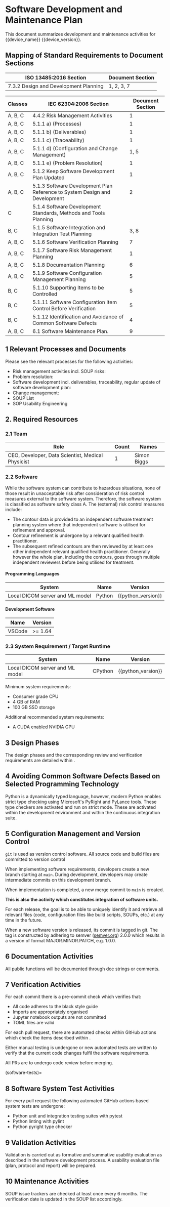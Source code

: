 <!--
Copyright (C) 2022 Radiotherapy AI Holdings Pty Ltd
Copyright (C) 2021-2022 OpenRegulatory (OpenReg GmbH)
This work is licensed under the Creative Commons Attribution 4.0 International
License. <http://creativecommons.org/licenses/by/4.0/>.

Original work by OpenRegulatory available at
<https://github.com/openregulatory/templates>
-->

# Software Development and Maintenance Plan

This document summarizes development and maintenance activities for
{{device_name}} {{device_version}}.

## Mapping of Standard Requirements to Document Sections

| ISO 13485:2016 Section                | Document Section |
| ------------------------------------- | ---------------- |
| 7.3.2 Design and Development Planning | 1, 2, 3, 7       |

| Classes | IEC 62304:2006 Section                                                     | Document Section |
| ------- | -------------------------------------------------------------------------- | ---------------- |
| A, B, C | 4.4.2 Risk Management Activities                                           | 1                |
| A, B, C | 5.1.1 a) (Processes)                                                       | 1                |
| A, B, C | 5.1.1 b) (Deliverables)                                                    | 1                |
| A, B, C | 5.1.1 c) (Traceability)                                                    | 1                |
| A, B, C | 5.1.1 d) (Configuration and Change Management)                             | 1, 5             |
| A, B, C | 5.1.1 e) (Problem Resolution)                                              | 1                |
| A, B, C | 5.1.2 Keep Software Development Plan Updated                               | 1                |
| A, B, C | 5.1.3 Software Development Plan Reference to System Design and Development | 2                |
| C       | 5.1.4 Software Development Standards, Methods and Tools Planning           |                  |
| B, C    | 5.1.5 Software Integration and Integration Test Planning                   | 3, 8             |
| A, B, C | 5.1.6 Software Verification Planning                                       | 7                |
| A, B, C | 5.1.7 Software Risk Management Planning                                    | 1                |
| A, B, C | 5.1.8 Documentation Planning                                               | 6                |
| A, B, C | 5.1.9 Software Configuration Management Planning                           | 5                |
| B, C    | 5.1.10 Supporting Items to be Controlled                                   | 5                |
| B, C    | 5.1.11 Software Configuration Item Control Before Verification             | 5                |
| B, C    | 5.1.12 Identification and Avoidance of Common Software Defects             | 4                |
| A, B, C | 6.1 Software Maintenance Plan.                                             | 9                |

## 1 Relevant Processes and Documents

Please see the relevant processes for the following activities:

- Risk management activities incl. SOUP risks:
  [](./sop-integrated-software-development)
- Problem resolution: [](./sop-software-problem-resolution)
- Software development incl. deliverables, traceability, regular update of
  software development plan: [](./sop-integrated-software-development)
- Change management: [](./sop-change-management)
- SOUP List
- SOP Usability Engineering

## 2. Required Resources

### 2.1 Team

| Role                                              | Count | Names       |
| ------------------------------------------------- | ----- | ----------- |
| CEO, Developer, Data Scientist, Medical Physicist | 1     | Simon Biggs |

### 2.2 Software

<!-- Describe your device's software safety class according to IEC 62304 and your
reasoning behind the classification. -->

While the software system can contribute to hazardous situations, none of those
result in unacceptable risk after consideration of risk control measures
external to the software system. Therefore, the software system is classified
as software safety class A. The (external) risk control measures include:

- The contour data is provided to an independent software treatment planning
  system where that independent software is utilised for refinement and
  approval.
- Contour refinement is undergone by a relevant qualified health practitioner.
- The subsequent refined contours are then reviewed by at least one other
  independent relevant qualified health practitioner. Generally however the
  whole plan, including the contours, goes through multiple independent
  reviewers before being utilised for treatment.

#### Programming Languages

<!-- > List the languages you’ll be using, including compiler and language versions. -->

| System                          | Name   | Version            |
| ------------------------------- | ------ | ------------------ |
| Local DICOM server and ML model | Python | {{python_version}} |

#### Development Software

<!-- > List software used to support development, e.g., IDEs. -->

| Name   | Version |
| ------ | ------- |
| VSCode | >= 1.64 |

### 2.3 System Requirement / Target Runtime

<!-- > List your target runtime(s). -->

| System                          | Name    | Version            |
| ------------------------------- | ------- | ------------------ |
| Local DICOM server and ML model | CPython | {{python_version}} |

<!-- > Specify system requirements, e.g., the minimum specifications of the server /
> compute instance you'll be running your software on -->

Minimum system requirements:

- Consumer grade CPU
- 4 GB of RAM
- 100 GB SSD storage

Additional recommended system requirements:

- A CUDA enabled NVIDIA GPU

## 3 Design Phases

<!-- > The 13485 requires you to specify "Design Phases". Here are some suggestions
> which you could use. -->

The design phases and the corresponding review and verification requirements
are detailed within [](./sop-integrated-software-development).

## 4 Avoiding Common Software Defects Based on Selected Programming Technology

<!-- > Discuss how your selected programming technology may introduce risks and how
> you plan to avoid them. With modern, dynamically-typed languages, an obvious
> risk is that you encounter runtime exceptions. So you could argue that your
> test coverage is great and compensates for that. You could also link to your
> risk analysis here if you analyse those risks further. -->

Python is a dynamically typed language, however, modern Python enables strict
type checking using Microsoft's PyRight and PyLance tools. These type checkers
are activated and run on strict mode. These are activated within the
development environment and within the continuous integration suite.

## 5 Configuration Management and Version Control

<!-- > Describe which version control software you're using (probably git, like all
> human beings on this planet right now, except enterprise developers). Also
> describe your branching model, i.e., how your developers create branches
> during development, how you name them and how you merge them (pull requests?
> merge commits? squash before?). Your code review will be described in the
> next section.
>
> Importantly, describe which things (code, build files, etc.) are put in
> version control. Describe how you name versions and how you tag them. Your
> goal should be that you can retrieve an old version and build it. Why?
> Something with a newer version may go wrong (harm patients) and you may need
> to roll back. -->

`git` is used as version control software. All source code and build files are
committed to version control

When implementing software requirements, developers create a new branch
starting at `main`. During development, developers may create intermediate
commits on this development branch.

When implementation is completed, a new merge commit to `main` is created.

**This is also the activity which constitutes integration of software units.**

For each release, the goal is to be able to uniquely identify it and retrieve
all relevant files (code, configuration files like build scripts, SOUPs, etc.)
at any time in the future.

When a new software version is released, its commit is tagged in git. The tag
is constructed by adhering to semver ([semver.org](https://semver.org)) 2.0.0
which results in a version of format MAJOR.MINOR.PATCH, e.g. 1.0.0.

## 6 Documentation Activities

<!-- > Describe your policy on what should be documented while you develop software.
> Maybe you want to require your developers to document all methods which are
> private. Maybe you want to keep an up-to-date software architecture diagram
> in the repository, etc. -->

All public functions will be documented through doc strings or comments.

## 7 Verification Activities

<!-- > Describe verification activities, e.g. code review. -->

For each commit there is a pre-commit check which verifies that:

- All code adheres to the black style guide
- Imports are appropriately organised
- Jupyter notebook outputs are not committed
- TOML files are valid

For each pull request, there are automated checks within GitHub actions which
check the items described within [](software-tests).

Either manual testing is undergone or new automated tests are written to verify
that the current code changes fulfil the software requirements.

All PRs are to undergo code review before merging.

(software-tests)=

## 8 Software System Test Activities

<!-- > Describe software system test activities. This could be continuous
> integration which is triggered by opening a pull request (e.g. Travis CI,
> Circle CI). Describe what is tested and how that automated system works. -->

For every pull request the following automated GitHub actions based system
tests are undergone:

- Python unit and integration testing suites with pytest
- Python linting with pylint
- Python pyright type checker

## 9 Validation Activities

Validation is carried out as formative and summative usability evaluation as
described in the software development process. A usability evaluation file
(plan, protocol and report) will be prepared.

## 10 Maintenance Activities

<!-- > Describe how often you check SOUP issue trackers and how you document them. -->

SOUP issue trackers are checked at least once every 6 months. The verification
date is updated in the SOUP list accordingly.
